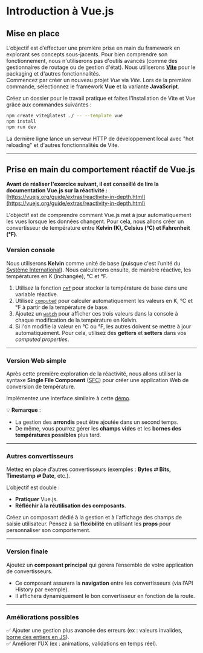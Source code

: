 # **Introduction à Vue.js**  

## **Mise en place**  

L’objectif est d’effectuer une première prise en main du framework en explorant ses concepts sous-jacents. Pour bien comprendre son fonctionnement, nous n'utiliserons pas d'outils avancés (comme des gestionnaires de routage ou de gestion d'état). Nous utiliserons [**Vite**](https://vitejs.dev/) pour le packaging et d'autres fonctionnalités.  
Commencez par créer un nouveau projet *Vue* via *Vite*. Lors de la première commande, sélectionnez le framework **Vue** et la variante **JavaScript**.  

Créez un dossier pour le travail pratique et faites l'înstallation de Vite et Vue grâce aux commandes suivantes :  

```bash
npm create vite@latest ./ -- --template vue
npm install
npm run dev
```

La dernière ligne lance un serveur HTTP de développement local avec "hot reloading" et d'autres fonctionnalités de Vite.  

---

## **Prise en main du comportement réactif de Vue.js**  

**Avant de réaliser l'exercice suivant, il est conseillé de lire la documentation Vue.js sur la réactivité :** [https://vuejs.org/guide/extras/reactivity-in-depth.html](https://vuejs.org/guide/extras/reactivity-in-depth.html)  

L'objectif est de comprendre comment Vue.js met à jour automatiquement les vues lorsque les données changent. Pour cela, nous allons créer un convertisseur de température entre **Kelvin (K), Celsius (°C) et Fahrenheit (°F)**.  

### **Version console**  

Nous utiliserons **Kelvin** comme unité de base (puisque c'est l’unité du [Système International](https://fr.wikipedia.org/wiki/Syst%C3%A8me_international_d%27unit%C3%A9s)). Nous calculerons ensuite, de manière réactive, les températures en K (inchangée), °C et °F.  

1. Utilisez la fonction [`ref`](https://vuejs.org/api/reactivity-core.html#ref) pour stocker la température de base dans une variable réactive.  
2. Utilisez [`computed`](https://vuejs.org/api/reactivity-core.html#computed) pour calculer automatiquement les valeurs en K, °C et °F à partir de la température de base.  
3. Ajoutez un [`watch`](https://vuejs.org/api/reactivity-core.html#watch) pour afficher ces trois valeurs dans la console à chaque modification de la température en Kelvin.  
4. Si l'on modifie la valeur en °C ou °F, les autres doivent se mettre à jour automatiquement. Pour cela, utilisez des **getters** et **setters** dans vos *computed properties*.  

---

### **Version Web simple**  

Après cette première exploration de la réactivité, nous allons utiliser la syntaxe **Single File Component** ([SFC](https://vuejs.org/api/sfc-spec.html)) pour créer une application Web de conversion de température.  

Implémentez une interface similaire à cette [démo](https://chabloz.eu/files/temperatures/).  

💡 **Remarque** :  
- La gestion des **arrondis** peut être ajoutée dans un second temps.  
- De même, vous pourrez gérer les **champs vides** et les **bornes des températures possibles** plus tard.  

---

### **Autres convertisseurs**  

Mettez en place d’autres convertisseurs (exemples : **Bytes ⇄ Bits, Timestamp ⇄ Date**, etc.).  

L’objectif est double :  
- **Pratiquer** Vue.js.  
- **Réfléchir à la réutilisation des composants**.  

Créez un composant dédié à la gestion et à l'affichage des champs de saisie utilisateur. Pensez à sa **flexibilité** en utilisant les **props** pour personnaliser son comportement.  

---

### **Version finale**  

Ajoutez un **composant principal** qui gérera l’ensemble de votre application de convertisseurs.  

- Ce composant assurera la **navigation** entre les convertisseurs (via l’API History par exemple).  
- Il affichera dynamiquement le bon convertisseur en fonction de la route.  

---

### **Améliorations possibles**  
✅ Ajouter une gestion plus avancée des erreurs (ex : valeurs invalides, [borne des entiers en JS](https://developer.mozilla.org/en-US/docs/Web/JavaScript/Reference/Global_Objects/Number/MAX_SAFE_INTEGER)).  
✅ Améliorer l’UX (ex : animations, validations en temps réel).  
